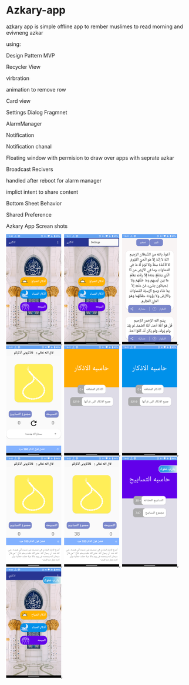 # Azkary-app
azkary app is simple offline app to rember muslimes to read morning and evivneng azkar 

using:

Design Pattern MVP

Recycler View 

virbration 

animation to remove row 

Card view 

Settings Dialog Fragmnet 

AlarmManager

Notification 

Notification chanal 

Floating window with permision to draw over apps with seprate azkar

Broadcast Recivers

handled after reboot for alarm manager

implict intent to share content

Bottom Sheet Behavior

Shared Preference

Azkary App Screan shots

<img src="Screan%20Shots/Screenshot_20200327-234054.png" width="150" hight="20">,
<img src="Screan%20Shots/Screenshot_20200327-234101.png" width="150" hight="20">,
<img src="Screan%20Shots/Screenshot_20200327-234116.png" width="150" hight="20">,
<img src="Screan%20Shots/Screenshot_20200327-234153.png" width="150" hight="20">,
<img src="Screan%20Shots/Screenshot_20200327-234123.png" width="150" hight="20">,
<img src="Screan%20Shots/Screenshot_20200327-234148.png" width="150" hight="20">,
<img src="Screan%20Shots/Screenshot_20200327-234205.png" width="150" hight="20">,
<img src="Screan%20Shots/Screenshot_20200327-234249.png" width="150" hight="20">,
<img src="Screan%20Shots/Screenshot_20200327-234254.png" width="150" hight="20">,
<img src="Screan%20Shots/Screenshot_20200327-234300.png" width="150" hight="20">,

